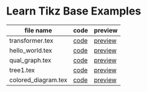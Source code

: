 # Learn Tikz Base Examples

<!-- begin table -->
|file name | code  | preview  |
|---|---|---|
|transformer.tex|[code](https://github.com/cauliyang/learn_tikz/blob/main/transformer.tex)|[preview](https://github.com/cauliyang/learn_tikz/blob/main/transformer.tex.pdf)|
|hello_world.tex|[code](https://github.com/cauliyang/learn_tikz/blob/main/hello_world.tex)|[preview](https://github.com/cauliyang/learn_tikz/blob/main/hello_world.tex.pdf)|
|qual_graph.tex|[code](https://github.com/cauliyang/learn_tikz/blob/main/qual_graph.tex)|[preview](https://github.com/cauliyang/learn_tikz/blob/main/qual_graph.tex.pdf)|
|tree1.tex|[code](https://github.com/cauliyang/learn_tikz/blob/main/tree1.tex)|[preview](https://github.com/cauliyang/learn_tikz/blob/main/tree1.tex.pdf)|
|colored_diagram.tex|[code](https://github.com/cauliyang/learn_tikz/blob/main/colored_diagram.tex)|[preview](https://github.com/cauliyang/learn_tikz/blob/main/colored_diagram.tex.pdf)|
<!-- end table -->
<!-- end table -->
